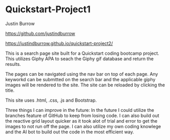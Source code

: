 # Quickstart-Project1

Justin Burrow

https://github.com/justindburrow

https://justindburrow.github.io/quickstart-project2/

This is a search page site built for a Quickstart coding bootcamp project.  This utilizes Giphy APA to seach the Giphy gif database and return the results.

The pages can be navigated using the nav bar on top of each page.  Any keyworkd can be submitted on the search bar and the applicable giphy images will be rendered to the site.  The site can be reloaded by clicking the title.

This site uses .html, .css, .js and Bootstrap.

Three things I can improve in the future:
In the future I could utilize the branches feature of GitHub to keep from losing code.
I can also build out the reactive grid layout quicker as it took alot of trial and error to get the images to not run off the page.
I can also utilize my own coding knowlege and the AI bot to build out the code in the most efficient way.